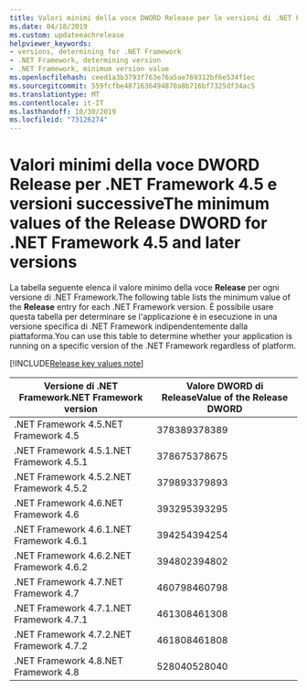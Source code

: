 ```yaml
---
title: Valori minimi della voce DWORD Release per le versioni di .NET Framework
ms.date: 04/18/2019
ms.custom: updateeachrelease
helpviewer_keywords:
- versions, determining for .NET Framework
- .NET Framework, determining version
- .NET Framework, minimum version value
ms.openlocfilehash: ceed1a3b3793f763e76a5ae769312bf6e534f1ec
ms.sourcegitcommit: 559fcfbe4871636494870a8b716bf7325df34ac5
ms.translationtype: MT
ms.contentlocale: it-IT
ms.lasthandoff: 10/30/2019
ms.locfileid: "73126274"
---
```

# <a name="the-minimum-values-of-the-release-dword-for-net-framework-45-and-later-versions"></a><span data-ttu-id="ca70d-102">Valori minimi della voce DWORD Release per .NET Framework 4.5 e versioni successive</span><span class="sxs-lookup"><span data-stu-id="ca70d-102">The minimum values of the Release DWORD for .NET Framework 4.5 and later versions</span></span>

<span data-ttu-id="ca70d-103">La tabella seguente elenca il valore minimo della voce **Release** per ogni versione di .NET Framework.</span><span class="sxs-lookup"><span data-stu-id="ca70d-103">The following table lists the minimum value of the **Release** entry for each .NET Framework version.</span></span> <span data-ttu-id="ca70d-104">È possibile usare questa tabella per determinare se l'applicazione è in esecuzione in una versione specifica di .NET Framework indipendentemente dalla piattaforma.</span><span class="sxs-lookup"><span data-stu-id="ca70d-104">You can use this table to determine whether your application is running on a specific version of the .NET Framework regardless of platform.</span></span>

[!INCLUDE[Release key values note](~/includes/version-keys-note.md)]

|<span data-ttu-id="ca70d-105">Versione di .NET Framework</span><span class="sxs-lookup"><span data-stu-id="ca70d-105">.NET Framework version</span></span>|<span data-ttu-id="ca70d-106">Valore DWORD di Release</span><span class="sxs-lookup"><span data-stu-id="ca70d-106">Value of the Release DWORD</span></span>|
|--------------------------------|-------------|
|<span data-ttu-id="ca70d-107">.NET Framework 4.5</span><span class="sxs-lookup"><span data-stu-id="ca70d-107">.NET Framework 4.5</span></span>|<span data-ttu-id="ca70d-108">378389</span><span class="sxs-lookup"><span data-stu-id="ca70d-108">378389</span></span>|
|<span data-ttu-id="ca70d-109">.NET Framework 4.5.1</span><span class="sxs-lookup"><span data-stu-id="ca70d-109">.NET Framework 4.5.1</span></span>|<span data-ttu-id="ca70d-110">378675</span><span class="sxs-lookup"><span data-stu-id="ca70d-110">378675</span></span>|
|<span data-ttu-id="ca70d-111">.NET Framework 4.5.2</span><span class="sxs-lookup"><span data-stu-id="ca70d-111">.NET Framework 4.5.2</span></span>|<span data-ttu-id="ca70d-112">379893</span><span class="sxs-lookup"><span data-stu-id="ca70d-112">379893</span></span>|
|<span data-ttu-id="ca70d-113">.NET Framework 4.6</span><span class="sxs-lookup"><span data-stu-id="ca70d-113">.NET Framework 4.6</span></span>|<span data-ttu-id="ca70d-114">393295</span><span class="sxs-lookup"><span data-stu-id="ca70d-114">393295</span></span>|
|<span data-ttu-id="ca70d-115">.NET Framework 4.6.1</span><span class="sxs-lookup"><span data-stu-id="ca70d-115">.NET Framework 4.6.1</span></span>|<span data-ttu-id="ca70d-116">394254</span><span class="sxs-lookup"><span data-stu-id="ca70d-116">394254</span></span>|
|<span data-ttu-id="ca70d-117">.NET Framework 4.6.2</span><span class="sxs-lookup"><span data-stu-id="ca70d-117">.NET Framework 4.6.2</span></span>|<span data-ttu-id="ca70d-118">394802</span><span class="sxs-lookup"><span data-stu-id="ca70d-118">394802</span></span>|
|<span data-ttu-id="ca70d-119">.NET Framework 4.7</span><span class="sxs-lookup"><span data-stu-id="ca70d-119">.NET Framework 4.7</span></span>|<span data-ttu-id="ca70d-120">460798</span><span class="sxs-lookup"><span data-stu-id="ca70d-120">460798</span></span>|
|<span data-ttu-id="ca70d-121">.NET Framework 4.7.1</span><span class="sxs-lookup"><span data-stu-id="ca70d-121">.NET Framework 4.7.1</span></span>|<span data-ttu-id="ca70d-122">461308</span><span class="sxs-lookup"><span data-stu-id="ca70d-122">461308</span></span>|
|<span data-ttu-id="ca70d-123">.NET Framework 4.7.2</span><span class="sxs-lookup"><span data-stu-id="ca70d-123">.NET Framework 4.7.2</span></span>|<span data-ttu-id="ca70d-124">461808</span><span class="sxs-lookup"><span data-stu-id="ca70d-124">461808</span></span>|
|<span data-ttu-id="ca70d-125">.NET Framework 4.8</span><span class="sxs-lookup"><span data-stu-id="ca70d-125">.NET Framework 4.8</span></span>|<span data-ttu-id="ca70d-126">528040</span><span class="sxs-lookup"><span data-stu-id="ca70d-126">528040</span></span>|
